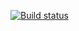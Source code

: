 [![Build status](https://ci.appveyor.com/api/projects/status/4kfffit4lw5gm7pb/branch/main?svg=true)](https://ci.appveyor.com/project/FairyGreta/selenide-card-delivery/branch/main)
